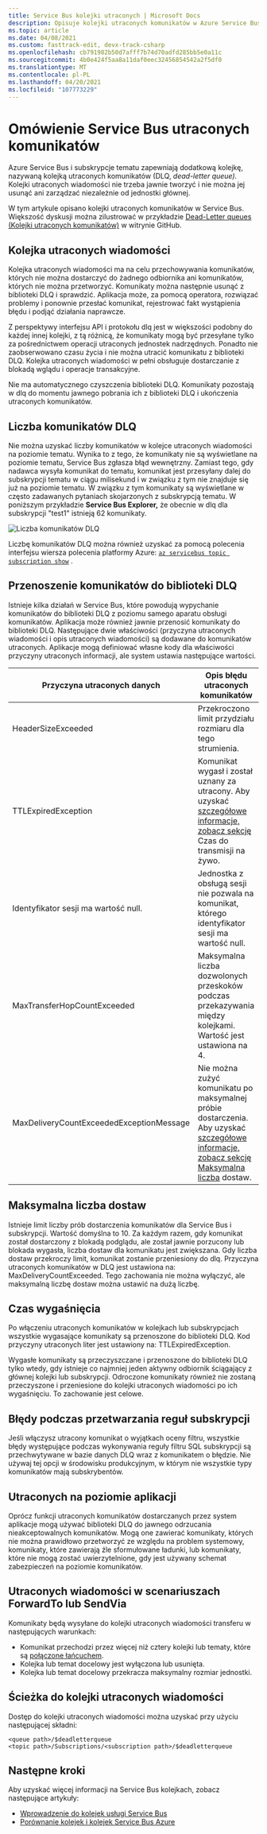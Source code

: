 ```yaml
---
title: Service Bus kolejki utraconych | Microsoft Docs
description: Opisuje kolejki utraconych komunikatów w Azure Service Bus. Service Bus i subskrypcje tematów zapewniają dodatkową kolejkę podrzędną nazywaną kolejką utraconych wiadomości.
ms.topic: article
ms.date: 04/08/2021
ms.custom: fasttrack-edit, devx-track-csharp
ms.openlocfilehash: cb791982b50d7afff7b74d70adfd285bb5e0a11c
ms.sourcegitcommit: 4b0e424f5aa8a11daf0eec32456854542a2f5df0
ms.translationtype: MT
ms.contentlocale: pl-PL
ms.lasthandoff: 04/20/2021
ms.locfileid: "107773229"
---
```

# <a name="overview-of-service-bus-dead-letter-queues"></a>Omówienie Service Bus utraconych komunikatów

Azure Service Bus i subskrypcje tematu zapewniają dodatkową kolejkę, nazywaną kolejką utraconych komunikatów (DLQ, *dead-letter queue).* Kolejki utraconych wiadomości nie trzeba jawnie tworzyć i nie można jej usunąć ani zarządzać niezależnie od jednostki głównej.

W tym artykule opisano kolejki utraconych komunikatów w Service Bus. Większość dyskusji można zilustrować w przykładzie [Dead-Letter queues (Kolejki utraconych komunikatów)](https://github.com/Azure/azure-service-bus/tree/master/samples/DotNet/Microsoft.Azure.ServiceBus/DeadletterQueue) w witrynie GitHub.
 
## <a name="the-dead-letter-queue"></a>Kolejka utraconych wiadomości

Kolejka utraconych wiadomości ma na celu przechowywania komunikatów, których nie można dostarczyć do żadnego odbiornika ani komunikatów, których nie można przetworzyć. Komunikaty można następnie usunąć z biblioteki DLQ i sprawdzić. Aplikacja może, za pomocą operatora, rozwiązać problemy i ponownie przesłać komunikat, rejestrować fakt wystąpienia błędu i podjąć działania naprawcze. 

Z perspektywy interfejsu API i protokołu dlq jest w większości podobny do każdej innej kolejki, z tą różnicą, że komunikaty mogą być przesyłane tylko za pośrednictwem operacji utraconych jednostek nadrzędnych. Ponadto nie zaobserwowano czasu życia i nie można utracić komunikatu z biblioteki DLQ. Kolejka utraconych wiadomości w pełni obsługuje dostarczanie z blokadą wglądu i operacje transakcyjne.

Nie ma automatycznego czyszczenia biblioteki DLQ. Komunikaty pozostają w dlq do momentu jawnego pobrania ich z biblioteki DLQ i ukończenia utraconych komunikatów.


## <a name="dlq-message-count"></a>Liczba komunikatów DLQ
Nie można uzyskać liczby komunikatów w kolejce utraconych wiadomości na poziomie tematu. Wynika to z tego, że komunikaty nie są wyświetlane na poziomie tematu, Service Bus zgłasza błąd wewnętrzny. Zamiast tego, gdy nadawca wysyła komunikat do tematu, komunikat jest przesyłany dalej do subskrypcji tematu w ciągu milisekund i w związku z tym nie znajduje się już na poziomie tematu. W związku z tym komunikaty są wyświetlane w często zadawanych pytaniach skojarzonych z subskrypcją tematu. W poniższym przykładzie **Service Bus Explorer,** że obecnie w dlq dla subskrypcji "test1" istnieją 62 komunikaty. 

![Liczba komunikatów DLQ](./media/service-bus-dead-letter-queues/dead-letter-queue-message-count.png)

Liczbę komunikatów DLQ można również uzyskać za pomocą polecenia interfejsu wiersza polecenia platformy Azure: [`az servicebus topic subscription show`](/cli/azure/servicebus/topic/subscription#az_servicebus_topic_subscription_show) . 

## <a name="moving-messages-to-the-dlq"></a>Przenoszenie komunikatów do biblioteki DLQ
Istnieje kilka działań w Service Bus, które powodują wypychanie komunikatów do biblioteki DLQ z poziomu samego aparatu obsługi komunikatów. Aplikacja może również jawnie przenosić komunikaty do biblioteki DLQ. Następujące dwie właściwości (przyczyna utraconych wiadomości i opis utraconych wiadomości) są dodawane do komunikatów utraconych. Aplikacje mogą definiować własne kody dla właściwości przyczyny utraconych informacji, ale system ustawia następujące wartości.

| Przyczyna utraconych danych | Opis błędu utraconych komunikatów |
| --- | --- |
|HeaderSizeExceeded |Przekroczono limit przydziału rozmiaru dla tego strumienia. |
|TTLExpiredException |Komunikat wygasł i został uznany za utracony. Aby uzyskać [szczegółowe informacje, zobacz sekcję](#time-to-live) Czas do transmisji na żywo. |
|Identyfikator sesji ma wartość null. |Jednostka z obsługą sesji nie pozwala na komunikat, którego identyfikator sesji ma wartość null. |
|MaxTransferHopCountExceeded | Maksymalna liczba dozwolonych przeskoków podczas przekazywania między kolejkami. Wartość jest ustawiona na 4. |
| MaxDeliveryCountExceededExceptionMessage | Nie można zużyć komunikatu po maksymalnej próbie dostarczenia. Aby uzyskać [szczegółowe informacje, zobacz sekcję Maksymalna liczba](#maximum-delivery-count) dostaw. |

## <a name="maximum-delivery-count"></a>Maksymalna liczba dostaw
Istnieje limit liczby prób dostarczenia komunikatów dla Service Bus i subskrypcji. Wartość domyślna to 10. Za każdym razem, gdy komunikat został dostarczony z blokadą podglądu, ale został jawnie porzucony lub blokada wygasła, liczba dostaw dla komunikatu jest zwiększana. Gdy liczba dostaw przekroczy limit, komunikat zostanie przeniesiony do dlq. Przyczyna utraconych komunikatów w DLQ jest ustawiona na: MaxDeliveryCountExceeded. Tego zachowania nie można wyłączyć, ale maksymalną liczbę dostaw można ustawić na dużą liczbę.

## <a name="time-to-live"></a>Czas wygaśnięcia
Po włączeniu utraconych komunikatów w kolejkach lub subskrypcjach wszystkie wygasające komunikaty są przenoszone do biblioteki DLQ. Kod przyczyny utraconych liter jest ustawiony na: TTLExpiredException.

Wygasłe komunikaty są przeczyszczane i przenoszone do biblioteki DLQ tylko wtedy, gdy istnieje co najmniej jeden aktywny odbiornik ściągający z głównej kolejki lub subskrypcji. Odroczone komunikaty również nie zostaną przeczyszone i przeniesione do kolejki utraconych wiadomości po ich wygaśnięciu. To zachowanie jest celowe.

## <a name="errors-while-processing-subscription-rules"></a>Błędy podczas przetwarzania reguł subskrypcji
Jeśli włączysz utracony komunikat o wyjątkach oceny filtru, wszystkie błędy występujące podczas wykonywania reguły filtru SQL subskrypcji są przechwytywane w bazie danych DLQ wraz z komunikatem o błędzie. Nie używaj tej opcji w środowisku produkcyjnym, w którym nie wszystkie typy komunikatów mają subskrybentów.

## <a name="application-level-dead-lettering"></a>Utraconych na poziomie aplikacji
Oprócz funkcji utraconych komunikatów dostarczanych przez system aplikacje mogą używać biblioteki DLQ do jawnego odrzucania nieakceptowalnych komunikatów. Mogą one zawierać komunikaty, których nie można prawidłowo przetworzyć ze względu na problem systemowy, komunikaty, które zawierają źle sformułowane ładunki, lub komunikaty, które nie mogą zostać uwierzytelnione, gdy jest używany schemat zabezpieczeń na poziomie komunikatów.

## <a name="dead-lettering-in-forwardto-or-sendvia-scenarios"></a>Utraconych wiadomości w scenariuszach ForwardTo lub SendVia
Komunikaty będą wysyłane do kolejki utraconych wiadomości transferu w następujących warunkach:

- Komunikat przechodzi przez więcej niż cztery kolejki lub tematy, które są [połączone łańcuchem](service-bus-auto-forwarding.md).
- Kolejka lub temat docelowy jest wyłączona lub usunięta.
- Kolejka lub temat docelowy przekracza maksymalny rozmiar jednostki.

## <a name="path-to-the-dead-letter-queue"></a>Ścieżka do kolejki utraconych wiadomości
Dostęp do kolejki utraconych wiadomości można uzyskać przy użyciu następującej składni:

```
<queue path>/$deadletterqueue
<topic path>/Subscriptions/<subscription path>/$deadletterqueue
```


## <a name="next-steps"></a>Następne kroki

Aby uzyskać więcej informacji na Service Bus kolejkach, zobacz następujące artykuły:

* [Wprowadzenie do kolejek usługi Service Bus](service-bus-dotnet-get-started-with-queues.md)
* [Porównanie kolejek i kolejek Service Bus Azure](service-bus-azure-and-service-bus-queues-compared-contrasted.md)
